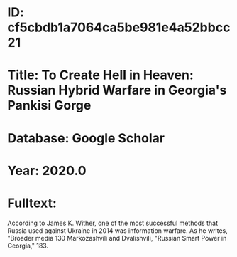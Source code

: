 # ID: cf5cbdb1a7064ca5be981e4a52bbcc21
# Title: To Create Hell in Heaven: Russian Hybrid Warfare in Georgia's Pankisi Gorge
# Database: Google Scholar
# Year: 2020.0
# Fulltext:
According to James K. Wither, one of the most successful methods that Russia used against Ukraine in 2014 was information warfare.
As he writes, "Broader media 130 Markozashvili and Dvalishvili, "Russian Smart Power in Georgia," 183.